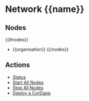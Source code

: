 
# Network {{name}}

## Nodes

{{#nodes}}
* {{organisation}}
{{/nodes}}

## Actions

* [Status](/web/networks/{{name}}/status)
* [Start All Nodes](/web/networks/{{name}}/start)
* [Stop All Nodes](/web/networks/{{name}}/stop)
* [Deploy a CorDapp](/web/networks/{{name}}/deploy)

